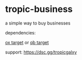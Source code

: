 # tropic-business


a simple way to buy businesses

dependencies:

[ox target](https://github.com/overextended/ox_target) or [qb target](https://github.com/qbcore-framework/qb-target)


support: https://dsc.gg/tropicgalxy
